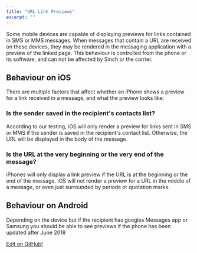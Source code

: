 ```yaml
---
title: "URL Link Previews"
excerpt: ""
---
```

Some mobile devices are capable of displaying previews for links contained in SMS or MMS messages. When messages that contain a URL are received on these devices, they may be rendered in the messaging application with a preview of the linked page. This behaviour is controlled from the phone or its software, and can not be affected by Sinch or the carrier.

## Behaviour on iOS

There are multiple factors that affect whether an iPhone shows a preview for a link received in a message, and what the preview looks like:

### Is the sender saved in the recipient's contacts list?

According to our testing, iOS will only render a preview for links sent in SMS or MMS if the sender is saved in the recipient's contact list. Otherwise, the URL will be displayed in the body of the message.

### Is the URL at the very beginning or the very end of the message?

iPhones will only display a link preview if the URL is at the beginning or the end of the message. iOS will not render a preview for a URL in the middle of a message, or even just surrounded by periods or quotation marks.

## Behaviour on Android

Depending on the device but if the recipient has googles Messages app or Samsung you should be able to see previews if the phone has been updated after June 2018

<a class="gitbutton pill" target="_blank" href="https://github.com/sinch/docs/blob/master/docs/sms/sms-rest/sms-rest-url-link-previews.md"><span class="fab fa-github"></span>Edit on GitHub!</a>